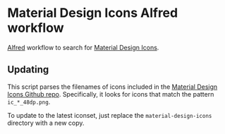 # Material Design Icons Alfred workflow

[Alfred](https://www.alfredapp.com/) workflow to search for [Material Design
Icons](https://material.io/resources/icons/).

## Updating

This script parses the filenames of icons included in the [Material Design Icons
Github repo](https://github.com/google/material-design-icons). Specifically, it
looks for icons that match the pattern `ic_*_48dp.png`.

To update to the latest iconset, just replace the `material-design-icons`
directory with a new copy.
